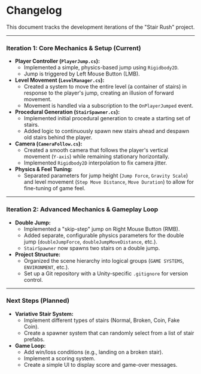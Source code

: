 # Changelog

This document tracks the development iterations of the "Stair Rush" project.

---

### Iteration 1: Core Mechanics & Setup (Current)
*   **Player Controller (`PlayerJump.cs`):**
    *   Implemented a simple, physics-based jump using `Rigidbody2D`.
    *   Jump is triggered by Left Mouse Button (LMB).
*   **Level Movement (`LevelManager.cs`):**
    *   Created a system to move the entire level (a container of stairs) in response to the player's jump, creating an illusion of forward movement.
    *   Movement is handled via a subscription to the `OnPlayerJumped` event.
*   **Procedural Generation (`StairSpawner.cs`):**
    *   Implemented initial procedural generation to create a starting set of stairs.
    *   Added logic to continuously spawn new stairs ahead and despawn old stairs behind the player.
*   **Camera (`CameraFollow.cs`):**
    *   Created a smooth camera that follows the player's vertical movement (`Y-axis`) while remaining stationary horizontally.
    *   Implemented `Rigidbody2D` interpolation to fix camera jitter.
*   **Physics & Feel Tuning:**
    *   Separated parameters for jump height (`Jump Force`, `Gravity Scale`) and level movement (`Step Move Distance`, `Move Duration`) to allow for fine-tuning of game feel.

---

### Iteration 2: Advanced Mechanics & Gameplay Loop
*   **Double Jump:**
    *   Implemented a "skip-step" jump on Right Mouse Button (RMB).
    *   Added separate, configurable physics parameters for the double jump (`doubleJumpForce`, `doubleJumpMoveDistance`, etc.).
    *   `StairSpawner` now spawns two stairs on a double jump.
*   **Project Structure:**
    *   Organized the scene hierarchy into logical groups (`GAME SYSTEMS`, `ENVIRONMENT`, etc.).
    *   Set up a Git repository with a Unity-specific `.gitignore` for version control.

---

### Next Steps (Planned)

*   **Variative Stair System:**
    *   Implement different types of stairs (Normal, Broken, Coin, Fake Coin).
    *   Create a spawner system that can randomly select from a list of stair prefabs.
*   **Game Loop:**
    *   Add win/loss conditions (e.g., landing on a broken stair).
    *   Implement a scoring system.
    *   Create a simple UI to display score and game-over messages.
